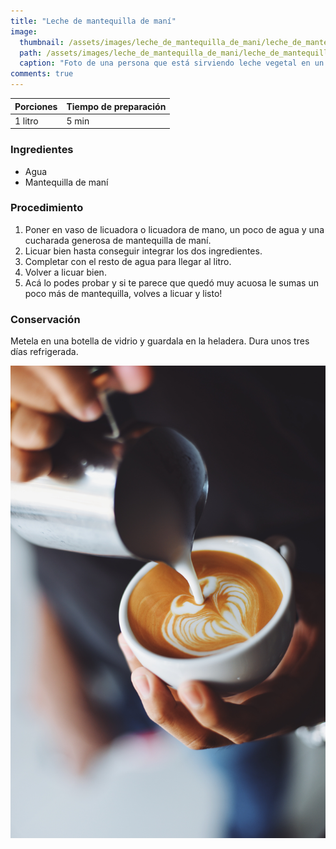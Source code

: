 ```yaml
---
title: "Leche de mantequilla de maní"
image: 
  thumbnail: /assets/images/leche_de_mantequilla_de_mani/leche_de_mantequilla_de_mani_02.jpg
  path: /assets/images/leche_de_mantequilla_de_mani/leche_de_mantequilla_de_mani_01.jpg
  caption: "Foto de una persona que está sirviendo leche vegetal en un café y haciendo latte art"
comments: true
---
```


| Porciones | Tiempo de preparación |
|-----------|-----------------------|
| 1 litro   | 5 min                 |


### Ingredientes

- Agua
- Mantequilla de maní

### Procedimiento

1. Poner en vaso de licuadora o licuadora de mano, un poco de agua y una cucharada generosa de mantequilla de maní.
2. Licuar bien hasta conseguir integrar los dos ingredientes.
3. Completar con el resto de agua para llegar al litro.
4. Volver a licuar bien.
5. Acá lo podes probar y si te parece que quedó muy acuosa le sumas un poco más de mantequilla, volves a licuar y listo!

### Conservación
Metela en una botella de vidrio y guardala en la heladera. Dura unos tres días refrigerada.

!["Foto de una persona que está sirviendo leche vegetal en un café y haciendo latte art"](/assets/images/leche_de_mantequilla_de_mani/leche_de_mantequilla_de_mani_02.jpg)